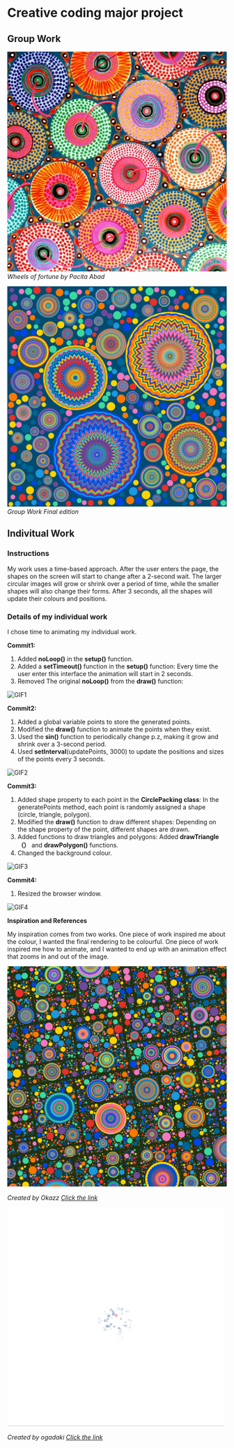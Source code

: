 # Creative coding major project
## Group Work
![An image of Group Work Reference](assets/Pacita%20Abad%20Wheels%20of%20fortune.jpg)
_Wheels of fortune by Pacita Abad_

![An image of Group Work Reference](assets/Group%20Work.png)
_Group Work Final edition_

## Indivitual Work
### Instructions
My work uses a time-based approach. After the user enters the page, the shapes on the screen will start to change after a 2-second wait. The larger circular images will grow or shrink over a period of time, while the smaller shapes will also change their forms. After 3 seconds, all the shapes will update their colours and positions.

### Details of my individual work
I chose time to animating my individual work.

**Commit1:**
1. Added **noLoop()** in the **setup()** function.
2. Added a **setTimeout()** function in the **setup()** function: Every time the user enter this interface the animation will start in 2 seconds.
3. Removed The original **noLoop()** from the **draw()** function:

![GIF1](assets/version1.gif)

**Commit2:**
1. Added a global variable points to store the generated points.
2. Modified the **draw()** function to animate the points when they exist.
3. Used the **sin()** function to periodically change p.z, making it grow and shrink over a 3-second period.
4. Used **setInterval**(updatePoints, 3000) to update the positions and sizes of the points every 3 seconds.

![GIF2](assets/version2.gif)

**Commit3:**
1. Added shape property to each point in the **CirclePacking class**: In the generatePoints method, each point is randomly assigned a shape (circle, triangle, polygon).
2. Modified the **draw()** function to draw different shapes: Depending on the shape property of the point, different shapes are drawn.
3. Added functions to draw triangles and polygons: Added **drawTriangle（）** and **drawPolygon()** functions.
4. Changed the background colour.

![GIF3](assets/version3.gif)

**Commit4:**
1. Resized the browser window.

![GIF4](assets/version4.gif)

**Inspiration and References**

My inspiration comes from two works. 
One piece of work inspired me about the colour, I wanted the final rendering to be colourful. One piece of work inspired me how to animate, and I wanted to end up with an animation effect that zooms in and out of the image.

![An image of Inspiration](assets/inspiration2.png)

_Created by Okazz_
_[Click the link](https://openprocessing.org/sketch/2168750)_

![GIF5](assets/inspiration1.GIF)

_Created by ogadaki_
_[Click the link](https://openprocessing.org/sketch/2268138)_